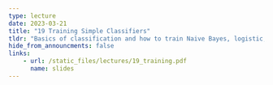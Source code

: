 ```yaml
---
type: lecture
date: 2023-03-21
title: "19 Training Simple Classifiers"
tldr: "Basics of classification and how to train Naive Bayes, logistic, regression, and decision trees for biological data."
hide_from_announcments: false
links: 
    - url: /static_files/lectures/19_training.pdf
      name: slides
---
```


